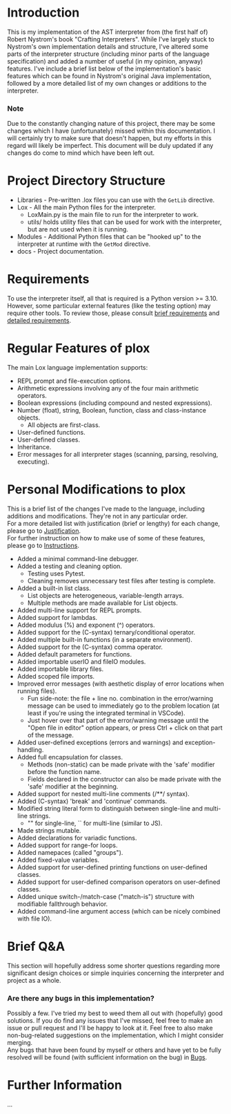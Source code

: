 # Introduction
This is my implementation of the AST interpreter from (the first half of) Robert Nystrom's book "Crafting Interpreters". While I've largely stuck to Nystrom's own implementation details and structure, I've altered some parts of the interpreter structure (including minor parts of the language specification) and added a number of useful (in my opinion, anyway) features.
I've include a brief list below of the implementation's basic features which can be found in Nystrom's original Java implementation, followed by a more detailed list of my own changes or additions to the interpreter.
### Note
Due to the constantly changing nature of this project, there may be some changes which I have (unfortunately) missed within this documentation. I will certainly try to make sure that doesn't happen, but my efforts in this regard will likely be imperfect. This document will be duly updated if any changes do come to mind which have been left out.

# Project Directory Structure
* Libraries - Pre-written .lox files you can use with the ```GetLib``` directive.
* Lox - All the main Python files for the interpreter.
    * LoxMain.py is the main file to run for the interpreter to work.
    * utils/ holds utility files that can be used for work with the interpreter, but are not used when it is running.
* Modules - Additional Python files that can be "hooked up" to the interpreter at runtime with the ```GetMod``` directive.
* docs - Project documentation.

# Requirements
To use the interpreter itself, all that is required is a Python version >= 3.10.\
However, some particular external features (like the testing option) may require other tools. To review those, please consult [brief requirements](./requirements.in) and [detailed requirements](./requirements.txt).

# Regular Features of plox
The main Lox language implementation supports:
* REPL prompt and file-execution options.
* Arithmetic expressions involving any of the four main arithmetic operators.
* Boolean expressions (including compound and nested expressions).
* Number (float), string, Boolean, function, class and class-instance objects.
  * All objects are first-class.
* User-defined functions.
* User-defined classes.
* Inheritance.
* Error messages for all interpreter stages (scanning, parsing, resolving, executing).

# Personal Modifications to plox
This is a brief list of the changes I've made to the language, including additions and modifications. They're not in any particular order.\
For a more detailed list with justification (brief or lengthy) for each change, please go to [Justification](./docs/Justification.md).\
For further instruction on how to make use of some of these features, please go to [Instructions](./docs/Instructions.md).
* Added a minimal command-line debugger.
* Added a testing and cleaning option.
    * Testing uses Pytest.
    * Cleaning removes unnecessary test files after testing is complete.
* Added a built-in list class.
    * List objects are heterogeneous, variable-length arrays.
    * Multiple methods are made available for List objects.
* Added multi-line support for REPL prompts.
* Added support for lambdas.
* Added modulus (%) and exponent (^) operators.
* Added support for the (C-syntax) ternary/conditional operator.
* Added multiple built-in functions (in a separate environment).
* Added support for the (C-syntax) comma operator.
* Added default parameters for functions.
* Added importable userIO and fileIO modules.
* Added importable library files.
* Added scoped file imports.
* Improved error messages (with aesthetic display of error locations when running files).
    * Fun side-note: the file + line no. combination in the error/warning message can be used to immediately go to the problem location (at least if you're using the integrated terminal in VSCode).
    * Just hover over that part of the error/warning message until the "Open file in editor" option appears, or press Ctrl + click on that part of the message.
* Added user-defined exceptions (errors and warnings) and exception-handling.
* Added full encapsulation for classes.
    * Methods (non-static) can be made private with the 'safe' modifier before the function name.
    * Fields declared in the constructor can also be made private with the 'safe' modifier at the beginning.
* Added support for nested multi-line comments (/**/ syntax).
* Added (C-syntax) 'break' and 'continue' commands.
* Modified string literal form to distinguish between single-line and multi-line strings.
    * "" for single-line, `` for multi-line (similar to JS).
* Made strings mutable.
* Added declarations for variadic functions.
* Added support for range-for loops.
* Added namepaces (called "groups").
* Added fixed-value variables.
* Added support for user-defined printing functions on user-defined classes.
* Added support for user-defined comparison operators on user-defined classes.
* Added unique switch-/match-case ("match-is") structure with modifiable fallthrough behavior.
* Added command-line argument access (which can be nicely combined with file IO).

# Brief Q&A
This section will hopefully address some shorter questions regarding more significant design choices or simple inquiries concerning the interpreter and project as a whole.

### Are there any bugs in this implementation?
Possibly a few. I've tried my best to weed them all out with (hopefully) good solutions. If you do find any issues that I've missed, feel free to make an issue or pull request and I'll be happy to look at it. Feel free to also make non-bug-related suggestions on the implementation, which I might consider merging.\
Any bugs that have been found by myself or others and have yet to be fully resolved will be found (with sufficient information on the bug) in [Bugs](./docs/Bugs.md).

# Further Information
...
